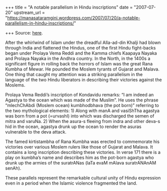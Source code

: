 +++
title = "A notable parallelism in Hindu inscriptions"
date = "2007-07-20"
upstream_url = "https://manasataramgini.wordpress.com/2007/07/20/a-notable-parallelism-in-hindu-inscriptions/"

+++
Source: [here](https://manasataramgini.wordpress.com/2007/07/20/a-notable-parallelism-in-hindu-inscriptions/).

After the whirlwind of Islam under the dreadful Alla-ad-din Khalji had blown through India and flattened the Hindus, one of the first Hindu fight-backs began under Prolaya Vema Reddi and the Kamma chiefs Kaapaya Nayaka and Prolaya Nayaka in the Andhra country. In the North, in the 1400s a significant figure in rolling back the horrors of Islam was the great Rana Kumbha of Mewar. He pounded the Moslem tyrants of Gujarat and Malava. One thing that caught my attention was a striking parallelism in the language of the two Hindu liberators in describing their victories against the Moslems.

Prolaya Vema Reddi’s inscription of Kondavidu remarks: “I am indeed an Agastya to the ocean which was made of the Muslim”. He uses the phrase “mlechChAbdi (Moslem ocean) kumbhodbhava (the pot born)” referring to the two mythological elements: 1) Along with manA and vasiShTha agastya was born from a pot (=urvashI) into which was discharged the semen of mitra and varuNa. 2) When the asura-s fleeing from indra and other deva-s hid in the ocean, agastya drunk up the ocean to render the asuras vulnerable to the deva attack.

The famed kirtistambha of Rana Kumbha was erected to commemorate his victories over various Moslem rulers like those of Gujarat and Malava. It contains a long inscription describing these victories. In verse 171 there is a play on kumbha’s name and describes him as the pot-born agastya who drunk up the armies of the suratrANas (laTa evaM mAlava suratrANAnAM senAh).

These parallels represent the remarkable cultural unity of Hindu expression even in a period when the Islamic violence fragmented the land.

